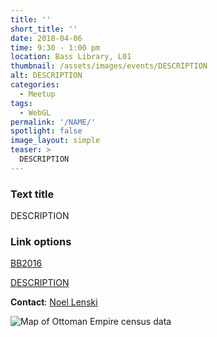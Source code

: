 ```yaml
---
title: ''
short_title: ''
date: 2018-04-06
time: 9:30 - 1:00 pm
location: Bass Library, L01
thumbnail: /assets/images/events/DESCRIPTION
alt: DESCRIPTION
categories:
  - Meetup
tags:
  - WebGL
permalink: '/NAME/'
spotlight: false
image_layout: simple
teaser: >
  DESCRIPTION
---
```


### Text title 

DESCRIPTION

### Link options
<a href='{{ site.baseurl }}/events/2016-04-08-beyond-boundaries.html' target='_blank'>BB2016</a> 

<a href='' target='_blank'>DESCRIPTION</a>

**Contact**: [Noel Lenski](mailto:noel.lenski@yale.edu)

<img src='{{site.baseurl}}/assets/images/events/simsek02.jpg'
     alt='Map of Ottoman Empire census data'
     style='float: left; margin-right: 10px; padding-bottom: 10px' />